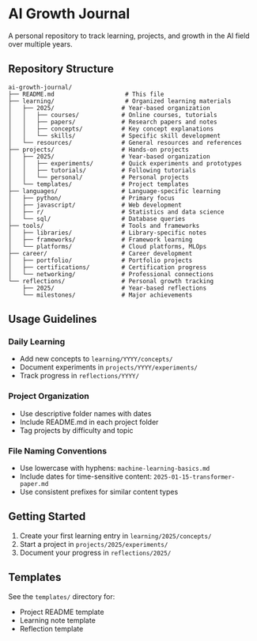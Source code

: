 # AI Growth Journal

A personal repository to track learning, projects, and growth in the AI field over multiple years.

## Repository Structure

```
ai-growth-journal/
├── README.md                    # This file
├── learning/                    # Organized learning materials
│   ├── 2025/                   # Year-based organization
│   │   ├── courses/            # Online courses, tutorials
│   │   ├── papers/             # Research papers and notes
│   │   ├── concepts/           # Key concept explanations
│   │   └── skills/             # Specific skill development
│   └── resources/              # General resources and references
├── projects/                   # Hands-on projects
│   ├── 2025/                   # Year-based organization
│   │   ├── experiments/        # Quick experiments and prototypes
│   │   ├── tutorials/          # Following tutorials
│   │   └── personal/           # Personal projects
│   └── templates/              # Project templates
├── languages/                  # Language-specific learning
│   ├── python/                 # Primary focus
│   ├── javascript/             # Web development
│   ├── r/                      # Statistics and data science
│   └── sql/                    # Database queries
├── tools/                      # Tools and frameworks
│   ├── libraries/              # Library-specific notes
│   ├── frameworks/             # Framework learning
│   └── platforms/              # Cloud platforms, MLOps
├── career/                     # Career development
│   ├── portfolio/              # Portfolio projects
│   ├── certifications/         # Certification progress
│   └── networking/             # Professional connections
└── reflections/                # Personal growth tracking
    ├── 2025/                   # Year-based reflections
    └── milestones/             # Major achievements
```

## Usage Guidelines

### Daily Learning
- Add new concepts to `learning/YYYY/concepts/`
- Document experiments in `projects/YYYY/experiments/`
- Track progress in `reflections/YYYY/`

### Project Organization
- Use descriptive folder names with dates
- Include README.md in each project folder
- Tag projects by difficulty and topic

### File Naming Conventions
- Use lowercase with hyphens: `machine-learning-basics.md`
- Include dates for time-sensitive content: `2025-01-15-transformer-paper.md`
- Use consistent prefixes for similar content types

## Getting Started

1. Create your first learning entry in `learning/2025/concepts/`
2. Start a project in `projects/2025/experiments/`
3. Document your progress in `reflections/2025/`

## Templates

See the `templates/` directory for:
- Project README template
- Learning note template
- Reflection template
